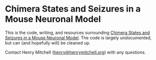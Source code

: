 # Chimera States and Seizures in a Mouse Neuronal Model

This is the code, writing, and resources surrounding [Chimera States and Seizures in a Mouse Neuronal Model](https://arxiv.org/abs/1908.07039).
The code is largely undocumented, but can (and hopefully will) be cleaned up.

Contact Henry Mitchell ([henry@henrymitchell.org](mailto:henry@henrymitchell.org)) with any questions.
